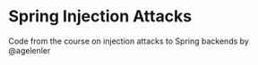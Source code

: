 # Spring Injection Attacks
Code from the course on injection attacks to Spring backends by @agelenler
